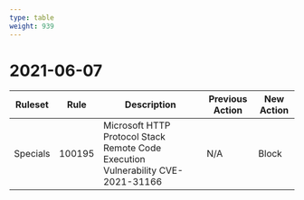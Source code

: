 ```yaml
---
type: table
weight: 939
---
```


# 2021-06-07

<TableWrap><table style="width: 100%">

<thead>
  <tr>
    <th>Ruleset</th>
    <th>Rule</th>
    <th>Description</th>
    <th>Previous Action</th>
    <th>New Action</th>
  </tr>
</thead>
<tbody>
  <tr>
    <td>Specials</td>
    <td>100195</td>
    <td>Microsoft HTTP Protocol Stack Remote Code Execution Vulnerability CVE-2021-31166</td>
    <td>N/A</td>
    <td>Block</td>
  </tr>
</tbody>

</table></TableWrap>
